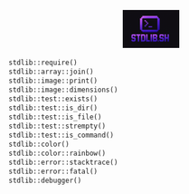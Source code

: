 <p align="center">
  <img src="/docs/logo.png" width="100" />
</p>

```
stdlib::require()
stdlib::array::join()
stdlib::image::print()
stdlib::image::dimensions()
stdlib::test::exists()
stdlib::test::is_dir()
stdlib::test::is_file()
stdlib::test::strempty()
stdlib::test::is_command()
stdlib::color()
stdlib::color::rainbow()
stdlib::error::stacktrace()
stdlib::error::fatal()
stdlib::debugger()
```
